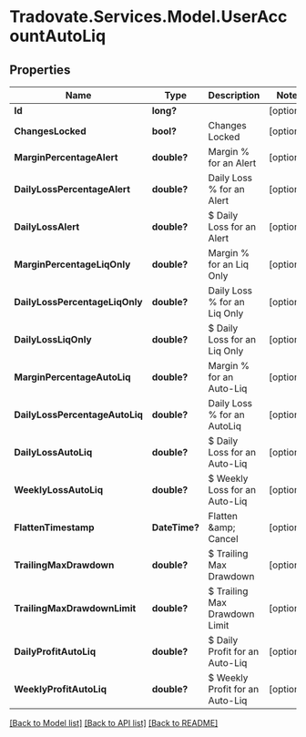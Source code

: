 # Tradovate.Services.Model.UserAccountAutoLiq
## Properties

Name | Type | Description | Notes
------------ | ------------- | ------------- | -------------
**Id** | **long?** |  | [optional] 
**ChangesLocked** | **bool?** | Changes Locked | [optional] 
**MarginPercentageAlert** | **double?** | Margin % for an Alert | [optional] 
**DailyLossPercentageAlert** | **double?** | Daily Loss % for an Alert | [optional] 
**DailyLossAlert** | **double?** | $ Daily Loss for an Alert | [optional] 
**MarginPercentageLiqOnly** | **double?** | Margin % for an Liq Only | [optional] 
**DailyLossPercentageLiqOnly** | **double?** | Daily Loss % for an Liq Only | [optional] 
**DailyLossLiqOnly** | **double?** | $ Daily Loss for an Liq Only | [optional] 
**MarginPercentageAutoLiq** | **double?** | Margin % for an Auto-Liq | [optional] 
**DailyLossPercentageAutoLiq** | **double?** | Daily Loss % for an AutoLiq | [optional] 
**DailyLossAutoLiq** | **double?** | $ Daily Loss for an Auto-Liq | [optional] 
**WeeklyLossAutoLiq** | **double?** | $ Weekly Loss for an Auto-Liq | [optional] 
**FlattenTimestamp** | **DateTime?** | Flatten &amp;amp; Cancel | [optional] 
**TrailingMaxDrawdown** | **double?** | $ Trailing Max Drawdown | [optional] 
**TrailingMaxDrawdownLimit** | **double?** | $ Trailing Max Drawdown Limit | [optional] 
**DailyProfitAutoLiq** | **double?** | $ Daily Profit for an Auto-Liq | [optional] 
**WeeklyProfitAutoLiq** | **double?** | $ Weekly Profit for an Auto-Liq | [optional] 

[[Back to Model list]](../README.md#documentation-for-models) [[Back to API list]](../README.md#documentation-for-api-endpoints) [[Back to README]](../README.md)

